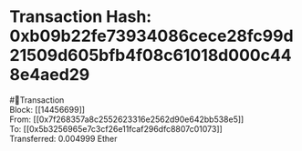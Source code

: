 
Transaction Hash: 0xb09b22fe73934086cece28fc99d21509d605bfb4f08c61018d000c448e4aed29
====================================================================================
  
#💸Transaction  
Block: [[14456699]]  
From: [[0x7f268357a8c2552623316e2562d90e642bb538e5]]  
To: [[0x5b3256965e7c3cf26e11fcaf296dfc8807c01073]]  
Transferred: 0.004999 Ether